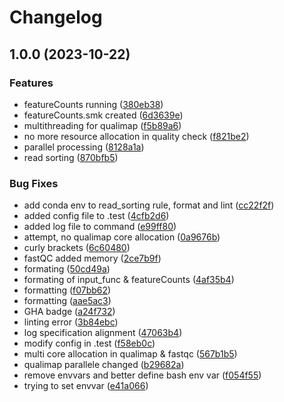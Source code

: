 # Changelog

## 1.0.0 (2023-10-22)


### Features

* featureCounts running ([380eb38](https://github.com/kenji-yt/REAP/commit/380eb382b3ba2c5304823474e4ee62b872bb5054))
* featureCounts.smk created ([6d3639e](https://github.com/kenji-yt/REAP/commit/6d3639ebe6a45515a1ee448527bfb760d30f4312))
* multithreading for qualimap ([f5b89a6](https://github.com/kenji-yt/REAP/commit/f5b89a6f3e65e282cf52be81338cf6ee99d9e5a2))
* no more resource allocation in quality check ([f821be2](https://github.com/kenji-yt/REAP/commit/f821be2def6cce998f6a7422c02c6757b02a2682))
* parallel processing ([8128a1a](https://github.com/kenji-yt/REAP/commit/8128a1acefac10fd6948d7ea9c34b9cc62b74980))
* read sorting ([870bfb5](https://github.com/kenji-yt/REAP/commit/870bfb5cb0dab4dc8060e18788fab4af54fbc45b))


### Bug Fixes

* add conda env to read_sorting rule, format and lint ([cc22f2f](https://github.com/kenji-yt/REAP/commit/cc22f2fabbd53dbc9ba7810d2deaa8fc78b714a0))
* added config file to .test ([4cfb2d6](https://github.com/kenji-yt/REAP/commit/4cfb2d6398981090eed426d162b71364fdcc6de6))
* added log file to command ([e99ff80](https://github.com/kenji-yt/REAP/commit/e99ff805e29b3504faeb7b0e50b94b82870804f0))
* attempt, no qualimap core allocation ([0a9676b](https://github.com/kenji-yt/REAP/commit/0a9676bbdae473d46f8bea07938214e1c1d0dced))
* curly brackets ([6c60480](https://github.com/kenji-yt/REAP/commit/6c604803904ff4e74f8aa394b3135564cd3aaafd))
* fastQC added memory ([2ce7b9f](https://github.com/kenji-yt/REAP/commit/2ce7b9f3482013b18cc2c12af6d619fd7ced5018))
* formating ([50cd49a](https://github.com/kenji-yt/REAP/commit/50cd49ab373ada3d6270978e5e3809a202feaf81))
* formating of input_func & featureCounts ([4af35b4](https://github.com/kenji-yt/REAP/commit/4af35b4895d3bc968700be007968b56e967605ba))
* formatting ([f07bb62](https://github.com/kenji-yt/REAP/commit/f07bb628597b5f93fc5c931ebc288499b0a281d2))
* formatting ([aae5ac3](https://github.com/kenji-yt/REAP/commit/aae5ac368a5b5029967c69265e554f85d6377168))
* GHA badge ([a24f732](https://github.com/kenji-yt/REAP/commit/a24f73285dcd2b9ea2e1bbbad0e30dd8219fa8dc))
* linting error ([3b84ebc](https://github.com/kenji-yt/REAP/commit/3b84ebce70e14f69efa2778d6fa32482bf392435))
* log specification alignment ([47063b4](https://github.com/kenji-yt/REAP/commit/47063b4a2e452f9ef45be9a430d3efbf6ca8a17a))
* modify config in .test ([f58eb0c](https://github.com/kenji-yt/REAP/commit/f58eb0c24d4c25de7f2e41e7b22e6f9f80a04cec))
* multi core allocation in qualimap & fastqc ([567b1b5](https://github.com/kenji-yt/REAP/commit/567b1b52b7b23b8279d90fbea2058baa531c7065))
* qualimap parallele changed ([b29682a](https://github.com/kenji-yt/REAP/commit/b29682aa0e3e152e75034ad83aac76ba63012958))
* remove envvars and better define bash env var ([f054f55](https://github.com/kenji-yt/REAP/commit/f054f55183c6ba6fed55750a2c2a9969b805d55d))
* trying to set envvar ([e41a066](https://github.com/kenji-yt/REAP/commit/e41a0660c26c00ace2f9d65b322af1a4ccf753b0))
